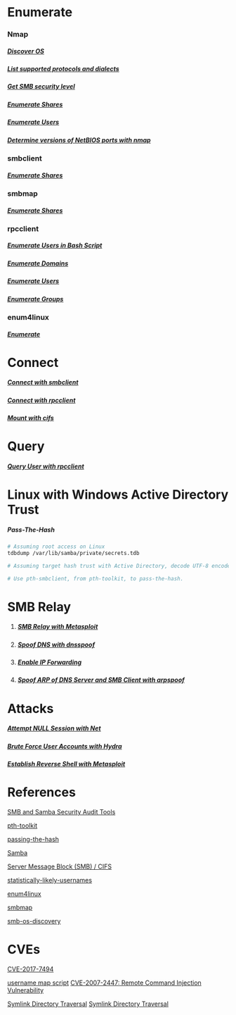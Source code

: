 # Enumerate
### Nmap
##### [Discover OS](../../Tools/NetworkDiscovery/Nmap/README.md#SMB-OS-Discovery)
##### [List supported protocols and dialects](../../Tools/NetworkDiscovery/Nmap/README.md#SMB-Protocols)
##### [Get SMB security level](../../Tools/NetworkDiscovery/Nmap/README.md#SMB-Security-Mode)
##### [Enumerate Shares](../../Tools/NetworkDiscovery/Nmap/README.md#Enumerate-SMB-Shares)
##### [Enumerate Users](../../Tools/NetworkDiscovery/Nmap/README.md#Enumerate-SMB-Users)

##### [Determine versions of NetBIOS ports with nmap](../../Tools/NetworkDiscovery/Nmap/README.md#Determine-versions-of-NetBIOS-ports)

### smbclient
##### [Enumerate Shares](../../Tools/NetBIOS_SMB_Samba/smbclient/README.md#Enumerate-Shares)

### smbmap
##### [Enumerate Shares](../../Tools/NetBIOS_SMB_Samba/smbmap/README.md#Enumerate-Shares)

### rpcclient
##### [Enumerate Users in Bash Script](../../Tools/NetBIOS_SMB_Samba/rpcclient/README.md#Enumerate-Users-with-Bash-Script)

##### [Enumerate Domains](../../Tools/NetBIOS_SMB_Samba/rpcclient/README.md#Enumerate-Domains)

##### [Enumerate Users](../../Tools/NetBIOS_SMB_Samba/rpcclient/README.md#Enumerate-Users)

##### [Enumerate Groups](../../Tools/NetBIOS_SMB_Samba/rpcclient/README.md#Enumerate-Groups)

### enum4linux
##### [Enumerate](../../Tools/NetBIOS_SMB_Samba/enum4linux/README.md)

# Connect

##### [Connect with smbclient](../../Tools/NetBIOS_SMB_Samba/smbclient/README.md#Connect-To-Share)

##### [Connect with rpcclient](../../Tools/NetBIOS_SMB_Samba/rpcclient/README.md#Connect-To-Host)

##### [Mount with cifs](../../Tools/NetBIOS_SMB_Samba/cifs/README.md#Mount-SMB-Share)

# Query

##### [Query User with rpcclient](../../Tools/NetBIOS_SMB_Samba/rpcclient/README.md#Query-User)

# Linux with Windows Active Directory Trust
##### Pass-The-Hash
```bash
# Assuming root access on Linux
tdbdump /var/lib/samba/private/secrets.tdb

# Assuming target hash trust with Active Directory, decode UTF-8 encoded "data" to get NTLM hashes

# Use pth-smbclient, from pth-toolkit, to pass-the-hash.
```

# SMB Relay
1) ##### [SMB Relay with Metasploit](../../Tools/Metasploit/README.md#SMB-Relay)
2) ##### [Spoof DNS with dnsspoof](../../Tools/Domain/dnsspoof/README.md#Spoof-DNS-Server)
3) ##### [Enable IP Forwarding](../../Tools/Shells/Linux/README.md#Enable-IP-Forwarding)
4) ##### [Spoof ARP of DNS Server and SMB Client with arpspoof](../../Tools/NetworkDiscovery/arpspoof/README.md#Spoof-ARP)

# Attacks
##### [Attempt NULL Session with Net](../../Tools/NetBIOS_SMB_Samba/Net/README.md#NULL-Session)
##### [Brute Force User Accounts with Hydra](../../Tools/Credentials_Cryptography/Hydra/README.md#SMB)
##### [Establish Reverse Shell with Metasploit](../../Tools/Metasploit/README.md#Establish-Reverse-Shell-with-SMB)

# References
[SMB and Samba Security Audit Tools](https://miloserdov.org/?p=4066)

[pth-toolkit](https://github.com/byt3bl33d3r/pth-toolkit)

[passing-the-hash](https://code.google.com/archive/p/passing-the-hash/)

[Samba](https://en.wikipedia.org/wiki/Samba_(software))

[Server Message Block (SMB) / CIFS](https://en.wikipedia.org/wiki/Server_Message_Block)

[statistically-likely-usernames](https://github.com/insidetrust/statistically-likely-usernames)

[enum4linux](https://github.com/CiscoCXSecurity/enum4linux)

[smbmap](https://github.com/ShawnDEvans/smbmap)

[smb-os-discovery](https://nmap.org/nsedoc/scripts/smb-os-discovery.html)

# CVEs
[CVE-2017-7494](https://cve.circl.lu/cve/CVE-2017-7494)

[username map script](https://www.rapid7.com/db/modules/exploit/multi/samba/usermap_script/)
[CVE-2007-2447: Remote Command Injection Vulnerability](https://www.samba.org/samba/security/CVE-2007-2447.html)

[Symlink Directory Traversal](https://www.samba.org/samba/news/symlink_attack.html)
[Symlink Directory Traversal](https://www.rapid7.com/db/modules/auxiliary/admin/smb/samba_symlink_traversal/)